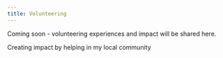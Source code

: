 ```yaml
---
title: Volunteering
---
```


Coming soon - volunteering experiences and impact will be shared here.

Creating impact by helping in my local community
